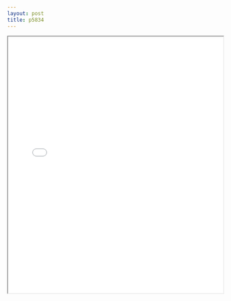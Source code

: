 ```yaml
---
layout: post
title: p5834
---
```


<div class="pdf-container">
<iframe src="/ea/assets/pdfs/pubs.n.ins/p5834.pdf" height="600" width="100%" allowFullScreen="true"></iframe>
</div>

